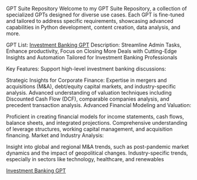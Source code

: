 GPT Suite Repository
Welcome to my GPT Suite Repository, a collection of specialized GPTs designed for diverse use cases. Each GPT is fine-tuned and tailored to address specific requirements, showcasing advanced capabilities in Python development, content creation, data analysis, and more.

GPT List: 
[Investment Banking GPT](https://chatgpt.com/g/g-6746271f12f08191adcf8730f52f26e9-investment-banking-gpt-less-admin-more-deals)
Description: Streamline Admin Tasks, Enhance productivity, Focus on Closing More Deals with Cutting-Edge Insights and Automation Tailored for Investment Banking Professionals

Key Features: Support high-level investment banking discussions:

Strategic Insights for Corporate Finance:
Expertise in mergers and acquisitions (M&A), debt/equity capital markets, and industry-specific analysis.
Advanced understanding of valuation techniques including Discounted Cash Flow (DCF), comparable companies analysis, and precedent transaction analysis​​.
Advanced Financial Modeling and Valuation:

Proficient in creating financial models for income statements, cash flows, balance sheets, and integrated projections​.
Comprehensive understanding of leverage structures, working capital management, and acquisition financing.
Market and Industry Analysis:

Insight into global and regional M&A trends, such as post-pandemic market dynamics and the impact of geopolitical changes​​.
Industry-specific trends, especially in sectors like technology, healthcare, and renewables​​

[Investment Banking GPT](https://chatgpt.com/g/g-6746271f12f08191adcf8730f52f26e9-investment-banking-gpt-less-admin-more-deals)
